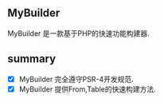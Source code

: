 ## MyBuilder

MyBuilder 是一款基于PHP的快速功能构建器.

## summary
- [x] MyBuilder 完全遵守PSR-4开发规范.
- [x] MyBuilder 提供From,Table的快速构建方法.